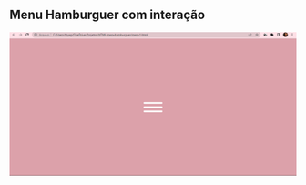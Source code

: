 ## Menu Hamburguer com interação

![alt text](https://github.com/Julianassoa/menu_hamburguer/blob/menu_hamburguer/menu.gif)

